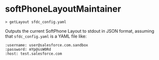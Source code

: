 # softPhoneLayoutMaintainer

    > getLayout sfdc_config.yaml

Outputs the current SoftPhone Layout to stdout in JSON format, assuming that `sfdc_config.yaml` is a YAML file like: 

  <!-- language: lang-yaml -->
  
    :username: user@salesforce.com.sandbox
    :password: mYp@ssW0Rd
    :host: test.salesforce.com
